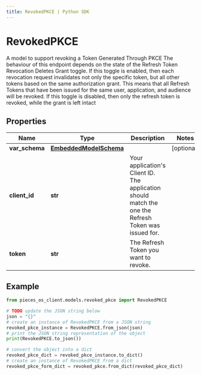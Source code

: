 ```yaml
---
title: RevokedPKCE | Python SDK
---
```


# RevokedPKCE

A model to support revoking a Token Generated Through PKCE  The behaviour of this endpoint depends on the state of the Refresh Token Revocation Deletes Grant toggle.  If this toggle is enabled, then each revocation request invalidates not only the specific token, but all other tokens based on the same authorization grant.  This means that all Refresh Tokens that have been issued for the same user, application, and audience will be revoked. If this toggle is disabled, then only the refresh token is revoked, while the grant is left intact

## Properties

Name | Type | Description | Notes
------------ | ------------- | ------------- | -------------
**var_schema** | [**EmbeddedModelSchema**](EmbeddedModelSchema) |  | [optional] 
**client_id** | **str** | Your application&#39;s Client ID. The application should match the one the Refresh Token was issued for. | 
**token** | **str** | The Refresh Token you want to revoke. | 

## Example

```python
from pieces_os_client.models.revoked_pkce import RevokedPKCE

# TODO update the JSON string below
json = "{}"
# create an instance of RevokedPKCE from a JSON string
revoked_pkce_instance = RevokedPKCE.from_json(json)
# print the JSON string representation of the object
print(RevokedPKCE.to_json())

# convert the object into a dict
revoked_pkce_dict = revoked_pkce_instance.to_dict()
# create an instance of RevokedPKCE from a dict
revoked_pkce_form_dict = revoked_pkce.from_dict(revoked_pkce_dict)
```


